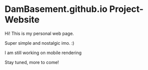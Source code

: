 # DamBasement.github.io Project-Website

Hi! This is my personal web page. 

Super simple and nostalgic imo. :) 

I am still working on mobile rendering

Stay tuned, more to come! 
